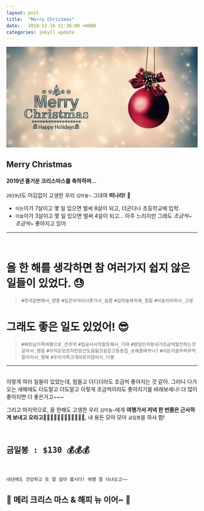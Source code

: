 ```yaml
---
layout: post
title:  "Merry Christmas"
date:   2019-12-16 21:36:00 +0900
categories: jekyll update
---
```

![Image Alt 메리크리스마스](/asset/merrychristmas.jpg)

## **Merry Christmas**

#### **2019년 즐거운 크리스마스를 축하하며...**
`2019년`도 어김없이 고생한 우리 `김마눌~` 그대여 **떠나라!** &#128640;
* `이든`이가 7살이고 몇 일 있으면 벌써 8살이 되고, 더군다나 초등학교에 입학.
* `이솔`이가 3살이고 몇 일 있으면 벌써 4살이 되고... 아주 느리지만 그래도 *조금씩~* *조금씩~* 좋아지고 있어

---
<br/>

# 올 한 해를 생각하면 참 여러가지 쉽지 않은 일들이 있었다. &#128531;

> `#영국갈뻔해서_맨붕` `#집은아직이사못가서_슬픔` `#김마눌복직에_힘듬` `#이솔이아파서_고생`

# 그래도 좋은 일도 있었어! &#128526;

> `#베트남가족여행으로_큰추억` `#집공사시작할듯해서_기대` 
> `#왠일인지동네가조금씩발전하는것같아서_웬일` `#아직은모르지만은근도움될것같은고등동집_손해좀매꾸나?`
> `#이든이솔무럭무럭잘자라서_행복` `#우리가족크게아프지않아서_다행`

---
<br/>
이렇게 여러 일들이 있었는데, 힘들고 더디더라도 조금씩 좋아지는 것 같아.
그러니 다가오는 새해에도 더도말고 더도말고 이렇게 조금씩이라도 좋아지기를 바래보세나! 더 많이 좋아지면 더 좋은거고~~~

그리고 마지막으로, 올 한해도 고생한 우리 `김마눌~`에게 __여행가서 저녁 한 번쯤은 근사하게 보내고 오라고__&#127863;&#127831;&#127844;&#127853;&#127865;&#127854;&#127856;&#127846;&#127843;&#127841;&#127836;&#127866;,
내 용돈 모아 모아 `금일봉`을 하사 함!

<pre>
    <h2><b>금일봉 : $130 💰💰💰</b></h2>
</pre>

`내년에도 건강하고 또 잘 살아 봅시다! 여행 잘 다녀오고~~`

## &#127881; 메리 크리스 마스 & 해피 뉴 이어~ &#127749;